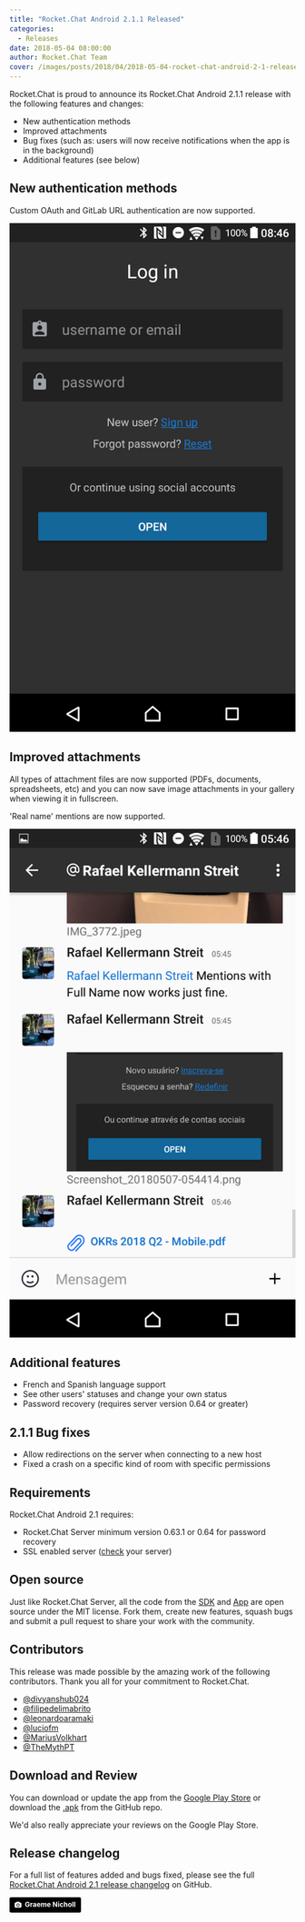 ```yaml
---
title: "Rocket.Chat Android 2.1.1 Released"
categories:
  - Releases
date: 2018-05-04 08:00:00
author: Rocket.Chat Team
cover: /images/posts/2018/04/2018-05-04-rocket-chat-android-2-1-released.md/cover.jpg
---
```


Rocket.Chat is proud to announce its Rocket.Chat Android 2.1.1 release with the following features and changes:

- New authentication methods
- Improved attachments
- Bug fixes (such as: users will now receive notifications when the app is in the background)
- Additional features (see below)

## New authentication methods

<div class="left copy">
<p>
  Custom OAuth and GitLab URL authentication are now supported.
</p>
</div>
<div class="right image">
  <p>
    <img src="/images/posts/2018/04/2018-05-04-rocket-chat-android-2-1-released.md/oath-en.png"/>
  </p>
</div>
<div class="clear"></div>

## Improved attachments

<div class="left copy">
<p>
  All types of attachment files are now supported (PDFs, documents, spreadsheets, etc) and you can now save image attachments in your gallery when viewing it in fullscreen.
</p>
<p>
'Real name' mentions are now supported.
</p>
</div>
<div class="right image">
  <p>
    <img src="/images/posts/2018/04/2018-05-04-rocket-chat-android-2-1-released.md/pdf attachment supported.png"/>
  </p>
</div>
<div class="clear"></div>


## Additional features

- French and Spanish language support
- See other users' statuses and change your own status
- Password recovery (requires server version 0.64 or greater)

## 2.1.1 Bug fixes

- Allow redirections on the server when connecting to a new host
- Fixed a crash on a specific kind of room with specific permissions

## Requirements

Rocket.Chat Android 2.1 requires:

- Rocket.Chat Server minimum version 0.63.1 or 0.64 for password recovery
- SSL enabled server ([check](https://www.ssllabs.com/ssltest/) your server)

## Open source

Just like Rocket.Chat Server, all the code from the [SDK](https://github.com/RocketChat/Rocket.Chat.Kotlin.SDK) and [App](https://github.com/RocketChat/Rocket.Chat.Android) are open source under the MIT license.
Fork them, create new features, squash bugs and submit a pull request to share your work with the community.

## Contributors

This release was made possible by the amazing work of the following contributors. Thank you all for your commitment to Rocket.Chat.

- <a target="_blank" href="https://github.com/divyanshub024">@divyanshub024</a>
- <a target="_blank" href="https://github.com/filipedelimabrito">@filipedelimabrito</a>
- <a target="_blank" href="https://github.com/leonardoaramaki">@leonardoaramaki</a>
- <a target="_blank" href="https://github.com/luciofm">@luciofm</a>
- <a target="_blank" href="https://github.com/MariusVolkhartr">@MariusVolkhart</a>
- <a target="_blank" href="https://github.com/TheMythPT">@TheMythPT</a>

## Download and Review

You can download or update the app from the [Google Play Store](https://play.google.com/store/apps/details?id=chat.rocket.android) or download the [.apk](https://github.com/RocketChat/Rocket.Chat.Android/releases/tag/v2.1.0)
from the GitHub repo.

We'd also really appreciate your reviews on the Google Play Store.

## Release changelog

For a full list of features added and bugs fixed, please see the full
[Rocket.Chat Android 2.1 release changelog](https://github.com/RocketChat/Rocket.Chat.Android/releases/tag/v2.1.0) on GitHub.

<a style="background-color:black;color:white;text-decoration:none;padding:4px 6px;font-family:-apple-system, BlinkMacSystemFont, &quot;San Francisco&quot;, &quot;Helvetica Neue&quot;, Helvetica, Ubuntu, Roboto, Noto, &quot;Segoe UI&quot;, Arial, sans-serif;font-size:12px;font-weight:bold;line-height:1.2;display:inline-block;border-radius:3px;" href="https://unsplash.com/@graeme_nicholl?utm_medium=referral&amp;utm_campaign=photographer-credit&amp;utm_content=creditBadge" target="_blank" rel="noopener noreferrer" title="Download free do whatever you want high-resolution photos from Graeme Nicholl"><span style="display:inline-block;padding:2px 3px;"><svg xmlns="http://www.w3.org/2000/svg" style="height:12px;width:auto;position:relative;vertical-align:middle;top:-1px;fill:white;" viewBox="0 0 32 32"><title>unsplash-logo</title><path d="M20.8 18.1c0 2.7-2.2 4.8-4.8 4.8s-4.8-2.1-4.8-4.8c0-2.7 2.2-4.8 4.8-4.8 2.7.1 4.8 2.2 4.8 4.8zm11.2-7.4v14.9c0 2.3-1.9 4.3-4.3 4.3h-23.4c-2.4 0-4.3-1.9-4.3-4.3v-15c0-2.3 1.9-4.3 4.3-4.3h3.7l.8-2.3c.4-1.1 1.7-2 2.9-2h8.6c1.2 0 2.5.9 2.9 2l.8 2.4h3.7c2.4 0 4.3 1.9 4.3 4.3zm-8.6 7.5c0-4.1-3.3-7.5-7.5-7.5-4.1 0-7.5 3.4-7.5 7.5s3.3 7.5 7.5 7.5c4.2-.1 7.5-3.4 7.5-7.5z"></path></svg></span><span style="display:inline-block;padding:2px 3px;">Graeme Nicholl</span></a>

